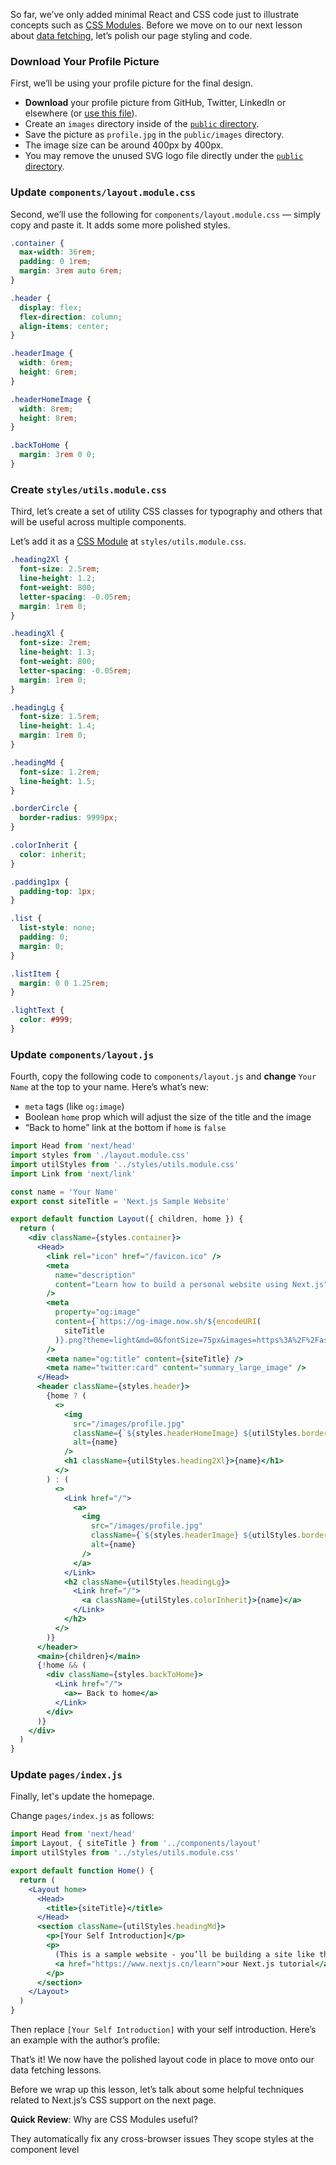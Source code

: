 So far, we’ve only added minimal React and CSS code just to illustrate concepts such as [CSS Modules](https://www.nextjs.cn/docs/basic-features/built-in-css-support#adding-component-level-css). Before we move on to our next lesson about [data fetching](https://www.nextjs.cn/docs/basic-features/data-fetching), let’s polish our page styling and code.

### Download Your Profile Picture

First, we’ll be using your profile picture for the final design.

+   **Download** your profile picture from GitHub, Twitter, LinkedIn or elsewhere (or [use this file](https://github.com/vercel/next-learn-starter/blob/master/basics-final/public/images/profile.jpg)).
+   Create an `images` directory inside of the [`public` directory](https://www.nextjs.cn/docs/basic-features/static-file-serving).
+   Save the picture as `profile.jpg` in the `public/images` directory.
+   The image size can be around 400px by 400px.
+   You may remove the unused SVG logo file directly under the [`public` directory](https://www.nextjs.cn/docs/basic-features/static-file-serving).

### Update `components/layout.module.css`

Second, we’ll use the following for `components/layout.module.css` — simply copy and paste it. It adds some more polished styles.

```css
.container {
  max-width: 36rem;
  padding: 0 1rem;
  margin: 3rem auto 6rem;
}

.header {
  display: flex;
  flex-direction: column;
  align-items: center;
}

.headerImage {
  width: 6rem;
  height: 6rem;
}

.headerHomeImage {
  width: 8rem;
  height: 8rem;
}

.backToHome {
  margin: 3rem 0 0;
}
```

### Create `styles/utils.module.css`

Third, let’s create a set of utility CSS classes for typography and others that will be useful across multiple components.

Let’s add it as a [CSS Module](https://www.nextjs.cn/docs/basic-features/built-in-css-support#adding-component-level-css) at `styles/utils.module.css`.

```css
.heading2Xl {
  font-size: 2.5rem;
  line-height: 1.2;
  font-weight: 800;
  letter-spacing: -0.05rem;
  margin: 1rem 0;
}

.headingXl {
  font-size: 2rem;
  line-height: 1.3;
  font-weight: 800;
  letter-spacing: -0.05rem;
  margin: 1rem 0;
}

.headingLg {
  font-size: 1.5rem;
  line-height: 1.4;
  margin: 1rem 0;
}

.headingMd {
  font-size: 1.2rem;
  line-height: 1.5;
}

.borderCircle {
  border-radius: 9999px;
}

.colorInherit {
  color: inherit;
}

.padding1px {
  padding-top: 1px;
}

.list {
  list-style: none;
  padding: 0;
  margin: 0;
}

.listItem {
  margin: 0 0 1.25rem;
}

.lightText {
  color: #999;
}
```

### Update `components/layout.js`

Fourth, copy the following code to `components/layout.js` and **change** `Your Name` at the top to your name. Here’s what’s new:

+   `meta` tags (like `og:image`)
+   Boolean `home` prop which will adjust the size of the title and the image
+   “Back to home” link at the bottom if `home` is `false`

```jsx
import Head from 'next/head'
import styles from './layout.module.css'
import utilStyles from '../styles/utils.module.css'
import Link from 'next/link'

const name = 'Your Name'
export const siteTitle = 'Next.js Sample Website'

export default function Layout({ children, home }) {
  return (
    <div className={styles.container}>
      <Head>
        <link rel="icon" href="/favicon.ico" />
        <meta
          name="description"
          content="Learn how to build a personal website using Next.js"
        />
        <meta
          property="og:image"
          content={`https://og-image.now.sh/${encodeURI(
            siteTitle
          )}.png?theme=light&md=0&fontSize=75px&images=https%3A%2F%2Fassets.vercel.com%2Fimage%2Fupload%2Ffront%2Fassets%2Fdesign%2Fnextjs-black-logo.svg`}
        />
        <meta name="og:title" content={siteTitle} />
        <meta name="twitter:card" content="summary_large_image" />
      </Head>
      <header className={styles.header}>
        {home ? (
          <>
            <img
              src="/images/profile.jpg"
              className={`${styles.headerHomeImage} ${utilStyles.borderCircle}`}
              alt={name}
            />
            <h1 className={utilStyles.heading2Xl}>{name}</h1>
          </>
        ) : (
          <>
            <Link href="/">
              <a>
                <img
                  src="/images/profile.jpg"
                  className={`${styles.headerImage} ${utilStyles.borderCircle}`}
                  alt={name}
                />
              </a>
            </Link>
            <h2 className={utilStyles.headingLg}>
              <Link href="/">
                <a className={utilStyles.colorInherit}>{name}</a>
              </Link>
            </h2>
          </>
        )}
      </header>
      <main>{children}</main>
      {!home && (
        <div className={styles.backToHome}>
          <Link href="/">
            <a>← Back to home</a>
          </Link>
        </div>
      )}
    </div>
  )
}
```

### Update `pages/index.js`

Finally, let's update the homepage.

Change `pages/index.js` as follows:

```jsx
import Head from 'next/head'
import Layout, { siteTitle } from '../components/layout'
import utilStyles from '../styles/utils.module.css'

export default function Home() {
  return (
    <Layout home>
      <Head>
        <title>{siteTitle}</title>
      </Head>
      <section className={utilStyles.headingMd}>
        <p>[Your Self Introduction]</p>
        <p>
          (This is a sample website - you’ll be building a site like this on{' '}
          <a href="https://www.nextjs.cn/learn">our Next.js tutorial</a>.)
        </p>
      </section>
    </Layout>
  )
}
```

Then replace `[Your Self Introduction]` with your self introduction. Here’s an example with the author’s profile:

That’s it! We now have the polished layout code in place to move onto our data fetching lessons.

Before we wrap up this lesson, let’s talk about some helpful techniques related to Next.js’s CSS support on the next page.

**Quick Review**: Why are CSS Modules useful?

They automatically fix any cross-browser issues They scope styles at the component level